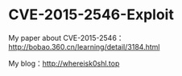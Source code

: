# CVE-2015-2546-Exploit

My paper about CVE-2015-2546： http://bobao.360.cn/learning/detail/3184.html

My blog：http://whereisk0shl.top
